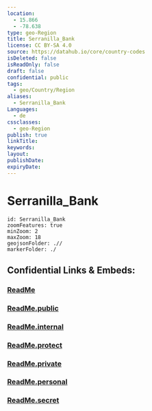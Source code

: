 ```yaml
---
location:
  - 15.866
  - -78.638
type: geo-Region
title: Serranilla_Bank
license: CC BY-SA 4.0
source: https://datahub.io/core/country-codes
isDeleted: false
isReadOnly: false
draft: false
confidential: public
tags:
  - geo/Country/Region
aliases:
  - Serranilla_Bank
Languages:
  - de
cssclasses:
  - geo-Region
publish: true
linkTitle:
keywords:
layout:
publishDate:
expiryDate:
---
```


# Serranilla_Bank

```leaflet
id: Serranilla_Bank
zoomFeatures: true 
minZoom: 2 
maxZoom: 18
geojsonFolder: .// 
markerFolder: ./
```


## Confidential Links & Embeds: 

### [ReadMe](/_Standards/Earth/Continent/America~South/Serranilla_Bank/ReadMe.md) 

### [ReadMe.public](/_public/Earth/Continent/America~South/Serranilla_Bank/ReadMe.public.md) 

### [ReadMe.internal](/_internal/Earth/Continent/America~South/Serranilla_Bank/ReadMe.internal.md) 

### [ReadMe.protect](/_protect/Earth/Continent/America~South/Serranilla_Bank/ReadMe.protect.md) 

### [ReadMe.private](/_private/Earth/Continent/America~South/Serranilla_Bank/ReadMe.private.md) 

### [ReadMe.personal](/_personal/Earth/Continent/America~South/Serranilla_Bank/ReadMe.personal.md) 

### [ReadMe.secret](/_secret/Earth/Continent/America~South/Serranilla_Bank/ReadMe.secret.md)

